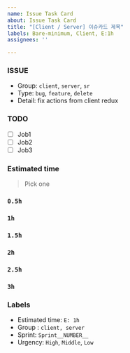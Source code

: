 ```yaml
---
name: Issue Task Card
about: Issue Task Card
title: "[Client / Server] 이슈카드 제목"
labels: Bare-minimum, Client, E:1h
assignees: ''

---
```


### ISSUE
- Group: `client`, `server`, `sr`
- Type: `bug`, `feature`, `delete`
- Detail: fix actions from client redux

### TODO
- [ ] Job1
- [ ] Job2
- [ ] Job3

### Estimated time
> Pick one

### `0.5h`
### `1h`
### `1.5h`
### `2h`
### `2.5h`
### `3h`

### Labels
- Estimated time: `E: 1h`
- Group : `client, server`
- Sprint: `Sprint__NUMBER__`
- Urgency: `High`, `Middle`, `Low`
